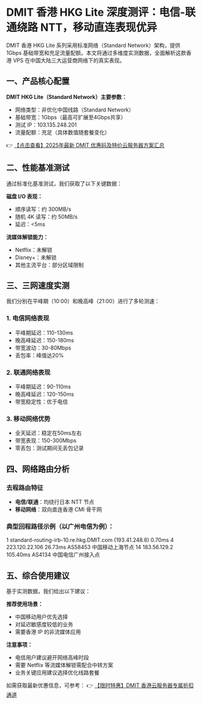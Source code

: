 # DMIT 香港 HKG Lite 深度测评：电信-联通绕路 NTT，移动直连表现优异

DMIT 香港 HKG Lite 系列采用标准网络（Standard Network）架构，提供 1Gbps 基础带宽和充足流量配额。本文将通过多维度实测数据，全面解析这款香港 VPS 在中国大陆三大运营商网络下的真实表现。

## 一、产品核心配置

**DMIT HKG Lite（Standard Network）主要参数：**
- 网络类型：非优化中国线路（Standard Network）
- 基础带宽：1Gbps（最高可扩展至4Gbps共享）
- 测试 IP：103.135.248.201
- 流量配额：充足（具体数值随套餐变化）

👉 [【点击查看】2025年最新 DMIT 优惠码及特价云服务器方案汇总](https://bit.ly/dmit_coupon)

## 二、性能基准测试

通过标准化基准测试，我们获取了以下关键数据：

**磁盘 I/O 表现：**
- 顺序读写：约 300MB/s
- 随机 4K 读写：约 50MB/s
- 延迟：<5ms

**流媒体解锁能力：**
- Netflix：未解锁
- Disney+：未解锁
- 其他主流平台：部分区域限制

## 三、三网速度实测

我们分别在平峰期（10:00）和晚高峰（21:00）进行了多轮测速：

### 1. 电信网络表现
- 平峰期延迟：110-130ms
- 晚高峰延迟：150-180ms
- 带宽波动：30-80Mbps
- 丢包率：峰值达20%

### 2. 联通网络表现
- 平峰期延迟：90-110ms
- 晚高峰延迟：120-150ms
- 带宽稳定性：优于电信

### 3. 移动网络优势
- 全天延迟：稳定在50ms左右
- 带宽表现：150-300Mbps
- 零丢包：测试期间无丢包记录

## 四、网络路由分析

### 去程路由特征
- **电信/联通**：均绕行日本 NTT 节点
- **移动网络**：双向直连香港 CMI 骨干网

### 典型回程路径示例（以广州电信为例）：

1  standard-routing-irb-10.re.hkg.DMIT.com (193.41.248.8)  0.70ms
4  223.120.22.106  26.73ms  AS58453 中国移动上海节点
14  183.56.129.2  105.40ms  AS4134 中国电信广州接入点

## 五、综合使用建议

基于实测数据，我们给出以下建议：

**推荐使用场景：**
- 中国移动用户优先选择
- 对延迟敏感度较低的业务
- 需要香港 IP 的非流媒体应用

**注意事项：**
- 电信用户建议避开网络高峰时段
- 需要 Netflix 等流媒体解锁需配合中转方案
- 业务关键应用建议选择优化线路套餐

如需获取最新优惠信息，可参考：
👉 [【限时特惠】DMIT 香港云服务器专属折扣通道](https://bit.ly/dmit_coupon)